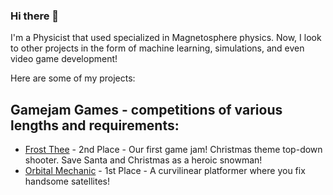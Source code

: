 ### Hi there 👋

I'm a Physicist that used specialized in Magnetosphere physics. Now, I look to other projects in the form of machine learning, simulations, and even video game development!

Here are some of my projects:

## Gamejam Games - competitions of various lengths and requirements:
- [Frost Thee](https://pozitronic.itch.io/frost-thee) - 2nd Place - Our first game jam! Christmas theme top-down shooter. Save Santa and Christmas as a heroic snowman!
- [Orbital Mechanic](https://alephlol.itch.io/orbital-mechanic) - 1st Place - A curvilinear platformer where you fix handsome satellites!
<!--
**mandomal/mandomal** is a ✨ _special_ ✨ repository because its `README.md` (this file) appears on your GitHub profile.

Here are some ideas to get you started:

- 🔭 I’m currently working on ...
- 🌱 I’m currently learning ...
- 👯 I’m looking to collaborate on ...
- 🤔 I’m looking for help with ...
- 💬 Ask me about ...
- 📫 How to reach me: ...
- 😄 Pronouns: ...
- ⚡ Fun fact: ...
-->
